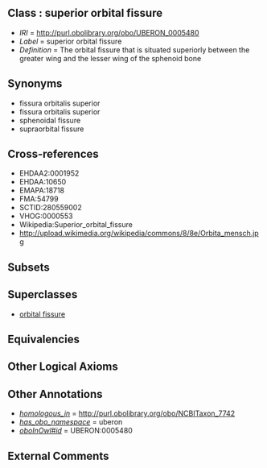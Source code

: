 
## Class : superior orbital fissure

 * *IRI* = http://purl.obolibrary.org/obo/UBERON_0005480
 * *Label* = superior orbital fissure
 * *Definition* = The orbital fissure that is situated superiorly between the greater wing and the lesser wing of the sphenoid bone

## Synonyms

 * fissura orbitalis superior
 * fissura orbitalis superior
 * sphenoidal fissure
 * supraorbital fissure

## Cross-references

 * EHDAA2:0001952
 * EHDAA:10650
 * EMAPA:18718
 * FMA:54799
 * SCTID:280559002
 * VHOG:0000553
 * Wikipedia:Superior_orbital_fissure
 * http://upload.wikimedia.org/wikipedia/commons/8/8e/Orbita_mensch.jpg

## Subsets


## Superclasses

 * [orbital fissure](../../UBERON/71/UBERON_0006271.md)

## Equivalencies


## Other Logical Axioms


## Other Annotations

 * *[homologous_in](../../core#homologous/in/core#homologous_in.md)* = http://purl.obolibrary.org/obo/NCBITaxon_7742
 * *[has_obo_namespace](../../ce/oboInOwl#hasOBONamespace.md)* = uberon
 * *[oboInOwl#id](../../id/oboInOwl#id.md)* = UBERON:0005480

## External Comments

